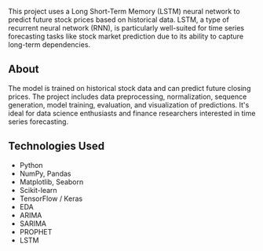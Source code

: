This project uses a Long Short-Term Memory (LSTM) neural network to predict future stock prices based on historical data. LSTM, a type of recurrent neural network (RNN), is particularly well-suited for time series forecasting tasks like stock market prediction due to its ability to capture long-term dependencies.

## About

The model is trained on historical stock data and can predict future closing prices. The project includes data preprocessing, normalization, sequence generation, model training, evaluation, and visualization of predictions. It's ideal for data science enthusiasts and finance researchers interested in time series forecasting.

## Technologies Used

- Python
- NumPy, Pandas
- Matplotlib, Seaborn
- Scikit-learn
- TensorFlow / Keras
- EDA
- ARIMA
- SARIMA
- PROPHET
- LSTM
  
